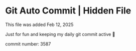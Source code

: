 # Git Auto Commit | Hidden File

This file was added Feb 12, 2025

Just for fun and keeping my daily git commit active 🤪

commit number: 3587
